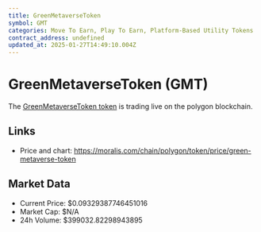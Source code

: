 ```yaml
---
title: GreenMetaverseToken
symbol: GMT
categories: Move To Earn, Play To Earn, Platform-Based Utility Tokens
contract_address: undefined
updated_at: 2025-01-27T14:49:10.004Z
---
```


# GreenMetaverseToken (GMT)
The [GreenMetaverseToken token](https://moralis.com/chain/polygon/token/price/green-metaverse-token) is trading live on the polygon blockchain.

## Links
- Price and chart: https://moralis.com/chain/polygon/token/price/green-metaverse-token

## Market Data
- Current Price: $0.09329387746451016
- Market Cap: $N/A
- 24h Volume: $399032.82298943895
